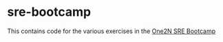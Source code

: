 # sre-bootcamp
This contains code for the various exercises in the [One2N SRE Bootcamp](https://one2n.io/sre-bootcamp/sre-bootcamp-exercises?utm_source=chatgpt.com)

